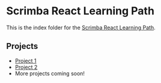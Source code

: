 # Scrimba React Learning Path

This is the index folder for the [Scrimba React Learning Path](https://scrimba.com/learn/learnreact).

## Projects

* [Project 1](./scrimba-react-project-1)
* [Project 2](./scrimba-react-project-2)
* More projects coming soon!